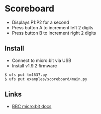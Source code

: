 # Scoreboard

* Displays P1:P2 for a second
* Press button A to increment left 2 digits
* Press button B to increment right 2 digits

## Install

* Connect to micro:bit via USB
* Install v1.9.2 firmware

```
$ ufs put tm1637.py
$ ufs put examples/scoreboard/main.py
```

## Links

* [BBC micro:bit docs](https://microbit-micropython.readthedocs.io/en/latest/tutorials/buttons.html)
